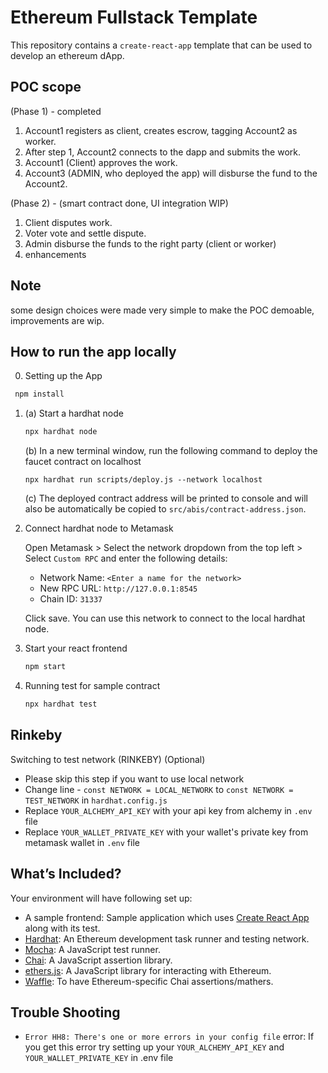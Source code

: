 # Ethereum Fullstack Template

This repository contains a `create-react-app` template that can be used to develop an ethereum dApp.

## POC scope
(Phase 1) - completed
1. Account1 registers as client, creates escrow, tagging Account2 as worker.
2. After step 1, Account2 connects to the dapp and submits the work.
3. Account1 (Client) approves the work.
4. Account3 (ADMIN, who deployed the app) will disburse the fund to the Account2.

(Phase 2) - (smart contract done, UI integration WIP)
1. Client disputes work.
2. Voter vote and settle dispute.
3. Admin disburse the funds to the right party (client or worker)
4. enhancements

## Note
some design choices were made very simple to make the POC demoable, improvements are wip.

## How to run the app locally
0. Setting up the App
  ```bash
   npm install
   ```

1. (a) Start a hardhat node

   ```bash
   npx hardhat node
   ```

   (b) In a new terminal window, run the following command to deploy the faucet contract on localhost

    `npx hardhat run scripts/deploy.js --network localhost`

   (c) The deployed contract address will be printed to console and will also be automatically be copied to `src/abis/contract-address.json`.

2. Connect hardhat node to Metamask

   Open Metamask > Select the network dropdown from the top left > Select `Custom RPC` and enter the following details:

   - Network Name: `<Enter a name for the network>`
   - New RPC URL: `http://127.0.0.1:8545`
   - Chain ID: `31337`

   Click save. You can use this network to connect to the local hardhat node.

3. Start your react frontend

   ```bash
   npm start
   ```

4. Running test for sample contract

   ```bash
   npx hardhat test
   ```
## Rinkeby
Switching to test network (RINKEBY) (Optional)

   - Please skip this step if you want to use local network
   - Change line - `const NETWORK = LOCAL_NETWORK` to `const NETWORK = TEST_NETWORK` in `hardhat.config.js`
   - Replace `YOUR_ALCHEMY_API_KEY` with your api key from alchemy in `.env` file
   - Replace `YOUR_WALLET_PRIVATE_KEY` with your wallet's private key from metamask wallet in `.env` file

## What’s Included?

Your environment will have following set up:

- A sample frontend: Sample application which uses [Create React App](https://github.com/facebook/create-react-app) along with its test.
- [Hardhat](https://hardhat.org/): An Ethereum development task runner and testing network.
- [Mocha](https://mochajs.org/): A JavaScript test runner.
- [Chai](https://www.chaijs.com/): A JavaScript assertion library.
- [ethers.js](https://docs.ethers.io/ethers.js/html/): A JavaScript library for interacting with Ethereum.
- [Waffle](https://github.com/EthWorks/Waffle/): To have Ethereum-specific Chai assertions/mathers.

## Trouble Shooting

- `Error HH8: There's one or more errors in your config file` error: If you get this error try setting up your `YOUR_ALCHEMY_API_KEY` and `YOUR_WALLET_PRIVATE_KEY` in .env file

